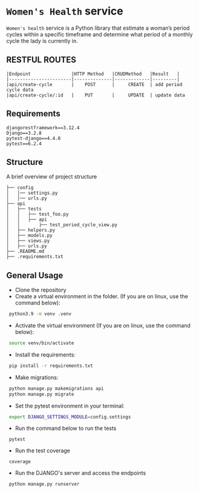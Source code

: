 # `Women's Health` service

`Women's health` service is a Python library that estimate a woman’s period cycles within a specific timeframe and 
determine what period of a monthly cycle the lady is currently in.

## RESTFUL ROUTES
```text
|Endpoint               |HTTP Method   |CRUDMethod   |Result   |
|-----------------------|--------------|-------------|---------|
|api/create-cycle       |    POST      |     CREATE  | add period cycle data
|api/create-cycle/:id   |    PUT       |     UPDATE  | update data
```
## Requirements
```text
djangorestframework==3.12.4
Django==3.2.8
pytest-django==4.4.0
pytest==6.2.4
```

## Structure
A brief overview of project structure
```text
├── config
│   │── settings.py
│   │── urls.py
├── api
│   ├── tests
│   │   ├── test_foo.py
│   │   ├── api
│   │       ├── test_period_cycle_view.py
│   ├── helpers.py
│   ├── models.py
│   ├── views.py
│   ├── urls.py
├── .README.md
├── .requirements.txt
```

## General Usage

* Clone the repository
* Create a virtual environment in the folder. (If you are on linux, use the command below):
```bash
 python3.9 -m venv .venv
```
* Activate the virtual environment (If you are on linux, use the command below):
```bash
 source venv/bin/activate
```
* Install the requirements:
```bash
 pip install -r requirements.txt
```
* Make migrations:
```bash
 python manage.py makemigrations api
 python manage.py migrate
```
* Set the pytest environment in your terminal:
```bash
 export DJANGO_SETTINGS_MODULE=config.settings
```
* Run the command below to run the tests
```
 pytest
```
* Run the test coverage
```
 coverage
```
* Run the DJANGO's server and access the endpoints
```
 python manage.py runserver
```
